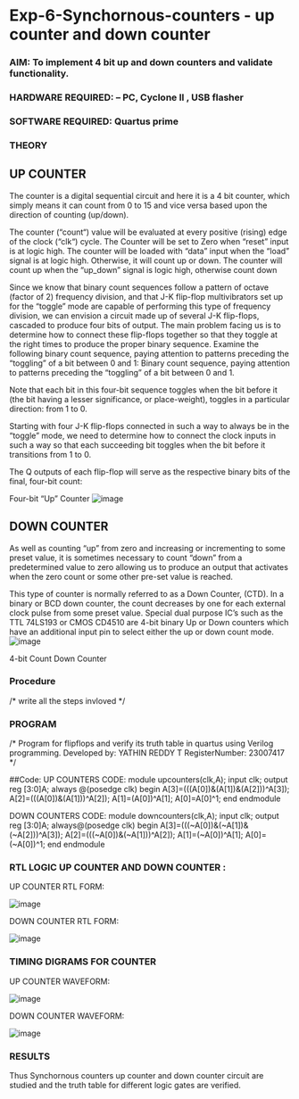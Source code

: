 # Exp-6-Synchornous-counters - up counter and down counter 
### AIM: To implement 4 bit up and down counters and validate  functionality.
### HARDWARE REQUIRED:  – PC, Cyclone II , USB flasher
### SOFTWARE REQUIRED:   Quartus prime
### THEORY 

## UP COUNTER 
The counter is a digital sequential circuit and here it is a 4 bit counter, which simply means it can count from 0 to 15 and vice versa based upon the direction of counting (up/down). 

The counter (“count“) value will be evaluated at every positive (rising) edge of the clock (“clk“) cycle.
The Counter will be set to Zero when “reset” input is at logic high.
The counter will be loaded with “data” input when the “load” signal is at logic high. Otherwise, it will count up or down.
The counter will count up when the “up_down” signal is logic high, otherwise count down

Since we know that binary count sequences follow a pattern of octave (factor of 2) frequency division, and that J-K flip-flop multivibrators set up for the “toggle” mode are capable of performing this type of frequency division, we can envision a circuit made up of several J-K flip-flops, cascaded to produce four bits of output.
The main problem facing us is to determine how to connect these flip-flops together so that they toggle at the right times to produce the proper binary sequence.
Examine the following binary count sequence, paying attention to patterns preceding the “toggling” of a bit between 0 and 1:
Binary count sequence, paying attention to patterns preceding the “toggling” of a bit between 0 and 1.

Note that each bit in this four-bit sequence toggles when the bit before it (the bit having a lesser significance, or place-weight), toggles in a particular direction: from 1 to 0.



 
 

Starting with four J-K flip-flops connected in such a way to always be in the “toggle” mode, we need to determine how to connect the clock inputs in such a way so that each succeeding bit toggles when the bit before it transitions from 1 to 0.

The Q outputs of each flip-flop will serve as the respective binary bits of the final, four-bit count:

 
 

Four-bit “Up” Counter
![image](https://user-images.githubusercontent.com/36288975/169644758-b2f4339d-9532-40c5-af40-8f4f8c942e2c.png)



## DOWN COUNTER 

As well as counting “up” from zero and increasing or incrementing to some preset value, it is sometimes necessary to count “down” from a predetermined value to zero allowing us to produce an output that activates when the zero count or some other pre-set value is reached.

This type of counter is normally referred to as a Down Counter, (CTD). In a binary or BCD down counter, the count decreases by one for each external clock pulse from some preset value. Special dual purpose IC’s such as the TTL 74LS193 or CMOS CD4510 are 4-bit binary Up or Down counters which have an additional input pin to select either the up or down count mode.
![image](https://user-images.githubusercontent.com/36288975/169644844-1a14e123-7228-4ed8-81a9-eb937dff4ac8.png)


4-bit Count Down Counter
### Procedure
/* write all the steps invloved */



### PROGRAM 
/*
Program for flipflops  and verify its truth table in quartus using Verilog programming.
Developed by: YATHIN REDDY T
RegisterNumber:  23007417
*/

##Code:
UP COUNTERS CODE: module upcounters(clk,A); input clk; output reg [3:0]A; always @(posedge clk) begin A[3]=(((A[0])&(A[1])&(A[2]))^A[3]); A[2]=(((A[0])&(A[1]))^A[2]); A[1]=(A[0])^A[1]; A[0]=A[0]^1; end endmodule

DOWN COUNTERS CODE: module downcounters(clk,A); input clk; output reg [3:0]A; always@(posedge clk) begin A[3]=(((~A[0])&(~A[1])&(~A[2]))^A[3]); A[2]=(((~A[0])&(~A[1]))^A[2]); A[1]=(~A[0])^A[1]; A[0]=(~A[0])^1; end endmodule




### RTL LOGIC UP COUNTER AND DOWN COUNTER :

UP COUNTER RTL FORM:

![image](https://github.com/yathin07/Exp-7-Synchornous-counters-/assets/139841679/b03848cd-28fb-4d9c-af1b-aa7fd1c916e0)


DOWN COUNTER RTL FORM:

![image](https://github.com/yathin07/Exp-7-Synchornous-counters-/assets/139841679/8b57ce12-ea91-433a-9880-33e8d270fca7)



### TIMING DIGRAMS FOR COUNTER  

UP COUNTER WAVEFORM:

![image](https://github.com/yathin07/Exp-7-Synchornous-counters-/assets/139841679/9fb5c05c-97c9-4ca4-9474-59838c7102b4)


DOWN COUNTER WAVEFORM:

![image](https://github.com/yathin07/Exp-7-Synchornous-counters-/assets/139841679/cb4951da-85e0-45d9-82c1-50a599f48285)


### RESULTS 

Thus Synchornous counters up counter and down counter circuit are studied and the truth table for different logic gates are verified.
